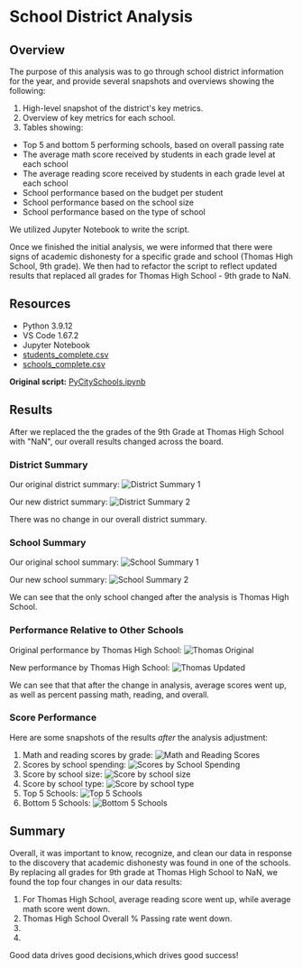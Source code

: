 # School District Analysis

## Overview

The purpose of this analysis was to go through school district information for the year, and provide several snapshots and overviews showing the following:

1. High-level snapshot of the district's key metrics.
2. Overview of key metrics for each school.
3. Tables showing:
- Top 5 and bottom 5 performing schools, based on overall passing rate
- The average math score received by students in each grade level at each school
- The average reading score received by students in each grade level at each school
- School performance based on the budget per student
- School performance based on the school size 
- School performance based on the type of school

We utilized Jupyter Notebook to write the script.

Once we finished the initial analysis, we were informed that there were signs of academic dishonesty for a specific grade and school (Thomas High School, 9th grade). We then had to refactor the script to reflect updated results that replaced all grades for Thomas High School - 9th grade to NaN.

## Resources

- Python 3.9.12
- VS Code 1.67.2
- Jupyter Notebook
- [students_complete.csv](https://github.com/bessobrien/School_District_Analysis/blob/main/Resources/students_complete.csv)
- [schools_complete.csv](https://github.com/bessobrien/School_District_Analysis/blob/main/Resources/schools_complete.csv)

**Original script:** [PyCitySchools.ipynb](https://github.com/bessobrien/School_District_Analysis/blob/main/PyCitySchools.ipynb)

## Results
After we replaced the the grades of the 9th Grade at Thomas High School with "NaN", our overall results changed across the board.

### District Summary
Our original district summary: ![District Summary 1](https://github.com/bessobrien/School_District_Analysis/blob/main/Resources/District%20Summary%201.png)

Our new district summary: ![District Summary 2](https://github.com/bessobrien/School_District_Analysis/blob/main/Resources/District%20Summary%202.png)

There was no change in our overall district summary.

### School Summary

Our original school summary: ![School Summary 1](https://github.com/bessobrien/School_District_Analysis/blob/main/Resources/School%20Summary%201.png)

Our new school summary: ![School Summary 2](https://github.com/bessobrien/School_District_Analysis/blob/main/Resources/School%20Summary%202.png)

We can see that the only school changed after the analysis is Thomas High School.

### Performance Relative to Other Schools

Original performance by Thomas High School: ![Thomas Original](https://github.com/bessobrien/School_District_Analysis/blob/main/Resources/Thomas%20Old%20Grades%201.png)

New performance by Thomas High School: ![Thomas Updated](https://github.com/bessobrien/School_District_Analysis/blob/main/Resources/Thomas%20New%20Grades%202.png)

We can see that that after the change in analysis, average scores went up, as well as percent passing math, reading, and overall.

### Score Performance

Here are some snapshots of the results *after* the analysis adjustment:

1. Math and reading scores by grade: ![Math and Reading Scores](https://github.com/bessobrien/School_District_Analysis/blob/main/Resources/Math%20Scores%20by%20Grade%202.png) 
2. Scores by school spending: ![Scores by School Spending](https://github.com/bessobrien/School_District_Analysis/blob/main/Resources/Scores%20by%20School%20Spending%202.png)
3. Score by school size: ![Score by school size](https://github.com/bessobrien/School_District_Analysis/blob/main/Resources/Scores%20by%20School%20Size%202.png)
4. Score by school type: ![Score by school type](https://github.com/bessobrien/School_District_Analysis/blob/main/Resources/Scores%20by%20School%20Type%202.png)
5. Top 5 Schools: ![Top 5 Schools](https://github.com/bessobrien/School_District_Analysis/blob/main/Resources/Top%205%20Schools%202.png)
6. Bottom 5 Schools: ![Bottom 5 Schools](https://github.com/bessobrien/School_District_Analysis/blob/main/Resources/Bottom%205%20Schools%202.png)


## Summary

Overall, it was important to know, recognize, and clean our data in response to the discovery that academic dishonesty was found in one of the schools. By replacing all grades for 9th grade at Thomas High School to NaN, we found the top four changes in our data results:

1. For Thomas High School, average reading score went up, while average math score went down.
2. Thomas High School Overall % Passing rate went down.
3.
4.

Good data drives good decisions,which drives good success!
